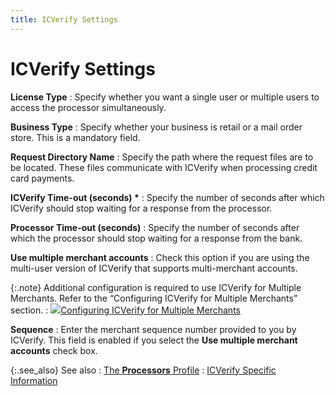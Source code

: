 ```yaml
---
title: ICVerify Settings
---
```


# ICVerify Settings


**License Type**
: Specify whether you want a single user or multiple  users to access the processor simultaneously.


**Business Type**
: Specify whether your business is retail or a mail  order store. This is a mandatory field.


**Request Directory Name**
: Specify the path where the request files are to  be located. These files communicate with ICVerify when processing credit  card payments.


**ICVerify Time-out (seconds) \***
: Specify the number of seconds after which ICVerify  should stop waiting for a response from the processor.


**Processor Time-out (seconds)**
: Specify the number of seconds after which the processor  should stop waiting for a response from the bank.


**Use multiple merchant accounts**
: Check this option if you are using the multi-user  version of ICVerify that supports multi-merchant accounts.


{:.note}
Additional configuration is required to use  ICVerify for Multiple Merchants. Refer to the “Configuring ICVerify for  Multiple Merchants” section.
: ![]({{site.sc_baseurl}}/img/lens.gif)[Configuring  ICVerify for Multiple Merchants]({{site.sc_baseurl}}/options/payment-information/credit-card-processing/ini-file-for-icverify/configuring_icverify_for_multiple_merchants_sc.html)


**Sequence**
: Enter the merchant sequence number provided to you  by ICVerify. This field is enabled if you select the **Use 
 multiple merchant accounts** check box.


{:.see_also}
See also
: [The **Processors**  Profile]({{site.sc_baseurl}}/options/payment-information/credit-card-processing/create-a-processor/the_processors_profile.html)
: [ICVerify  Specific Information]({{site.sc_baseurl}}/misc/ic_verify_specific_information_processor_profile.html)
